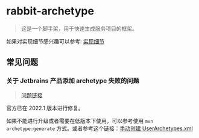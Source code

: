 # rabbit-archetype

> 这是一个脚手架，用于快速生成服务项目的框架。

如果对实现细节感兴趣可以参考: [实现细节](https://maven.apache.org/guides/mini/guide-creating-archetypes.html)

## 常见问题

### 关于 Jetbrains 产品添加 archetype 失败的问题

> [问题链接](https://youtrack.jetbrains.com/issue/IDEA-271557?_ga=2.175042914.1516110539.1646804655-206781671.1619053496)

官方已在 2022.1 版本进行修复。

如果不能进行升级或者需要在低版本下使用，可以参考使用 `mvn archetype:generate` 方式。或者参考这个链接：[手动创建 UserArchetypes.xml](https://stackoverflow.com/a/30451155)

